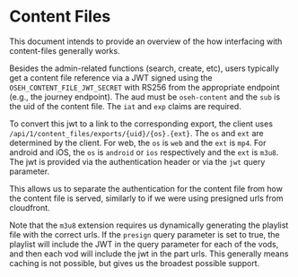 # Content Files

This document intends to provide an overview of the how interfacing with content-files
generally works.

Besides the admin-related functions (search, create, etc), users typically get a
content file reference via a JWT signed using the `OSEH_CONTENT_FILE_JWT_SECRET`
with RS256 from the appropriate endpoint (e.g., the journey endpoint). The aud
must be `oseh-content` and the `sub` is the uid of the content file. The `iat`
and `exp` claims are required.

To convert this jwt to a link to the corresponding export, the client uses
`/api/1/content_files/exports/{uid}/{os}.{ext}`. The `os` and `ext` are
determined by the client. For web, the `os` is `web` and the `ext` is `mp4`.
For android and iOS, the `os` is `android` or `ios` respectively and the
`ext` is `m3u8`. The jwt is provided via the authentication header or
via the `jwt` query parameter.

This allows us to separate the authentication for the content file from
how the content file is served, similarly to if we were using presigned urls
from cloudfront.

Note that the `m3u8` extension requires us dynamically generating the playlist
file with the correct urls. If the `presign` query parameter is set to true,
the playlist will include the JWT in the query parameter for each of the vods,
and then each vod will include the jwt in the part urls. This generally means
caching is not possible, but gives us the broadest possible support.
